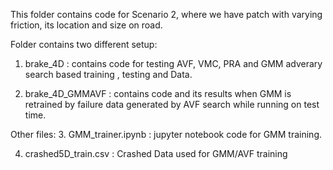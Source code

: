 This folder contains code for Scenario 2, where we have patch with varying friction, its location and size on road. 

Folder contains two different setup:
 1. brake_4D : contains code for testing AVF, VMC, PRA and GMM adverary search based training , testing and Data. 

 2. brake_4D_GMMAVF : contains  code and its results when GMM is retrained by failure data generated by AVF search while running on test time. 

Other files:
 3. GMM_trainer.ipynb : jupyter notebook code for GMM training.

 4. crashed5D_train.csv : Crashed Data used for GMM/AVF training 
